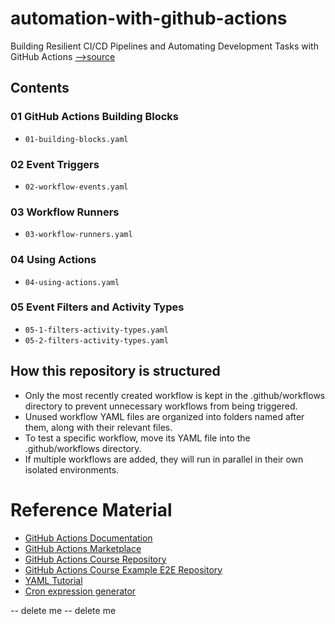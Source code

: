 # automation-with-github-actions

Building Resilient CI/CD Pipelines and Automating Development Tasks with GitHub Actions [-->source](https://www.udemy.com/course/mastering-github-actions-beginner-to-expert/)

## Contents

### 01 GitHub Actions Building Blocks
* `01-building-blocks.yaml`

### 02 Event Triggers
* `02-workflow-events.yaml`

### 03 Workflow Runners
* `03-workflow-runners.yaml`

### 04 Using Actions
* `04-using-actions.yaml`

### 05 Event Filters and Activity Types
* `05-1-filters-activity-types.yaml`
* `05-2-filters-activity-types.yaml`

## How this repository is structured

- Only the most recently created workflow is kept in the .github/workflows directory to prevent unnecessary workflows from being triggered.
- Unused workflow YAML files are organized into folders named after them, along with their relevant files.
- To test a specific workflow, move its YAML file into the .github/workflows directory.
- If multiple workflows are added, they will run in parallel in their own isolated environments.


# Reference Material
* [GitHub Actions Documentation](https://docs.github.com/en/actions)
* [GitHub Actions Marketplace](https://github.com/marketplace?type=actions)
* [GitHub Actions Course Repository](https://github.com/udemy-lauromueller/github-actions-course)
* [GitHub Actions Course Example E2E Repository](https://github.com/udemy-lauromueller/github-actions-course-example-e2e)
* [YAML Tutorial](https://www.cloudbees.com/blog/yaml-tutorial-everything-you-need-get-started)
* [Cron expression generator](https://crontab.cronhub.io/)

-- delete me
-- delete me